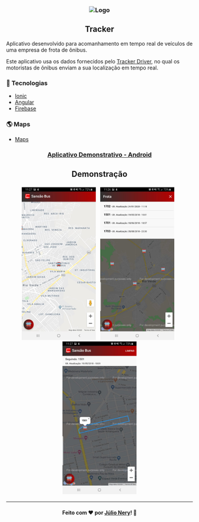 <h3 align="center">
    <img alt="Logo" title="#logo" width="200px" src="https://github.com/julionery/ionic-firebase-tracker-app/blob/master/resources/icon.png?raw=true">
</h3>
<h2 align="center">Tracker</h2>

Aplicativo desenvolvido para acomanhamento em tempo real de veículos de uma empresa de frota de ônibus.

Este aplicativo usa os dados fornecidos pelo [Tracker Driver](https://github.com/julionery/ionic-firebase-tracker-driver), no qual os motoristas de ônibus enviam a sua localização em tempo real.

### :rocket: Tecnologias
 - [Ionic](https://ionicframework.com/)
 - [Angular](https://angular.io/)
 - [Firebase](https://firebase.google.com/?hl=pt-br)

### :earth_americas: Maps
 - [Maps](https://cloud.google.com/maps-platform/maps?hl=pt)

<h3 align="center">
  <a href="https://github.com/JulioNery/Tracker/blob/master/SansaoBus.apk">Aplicativo Demonstrativo - Android</a>
</h3>

<h2 align="center">Demonstração</h2>

<h3 align="center">
    <img alt="Home" title="#Home" width="200px" src="https://github.com/JulioNery/Tracker/blob/master/home.jpeg">&nbsp;&nbsp;  
    <img alt="Frota" title="#Frota" width="200px" src="https://github.com/JulioNery/Tracker/blob/master/frota.jpeg">&nbsp;&nbsp;
    <img alt="Seguindo" title="#Seguindo" width="200px" src="https://github.com/JulioNery/Tracker/blob/master/rota.jpeg">
</h3>

---

<h4 align="center">
    Feito com ❤ por <a href="https://www.linkedin.com/in/julio-nery/" target="_blank">Júlio Nery</a>!
    <g-emoji class="g-emoji" alias="wave" fallback-src="https://github.githubassets.com/images/icons/emoji/unicode/1f44b.png">👋</g-emoji>
</h4>
